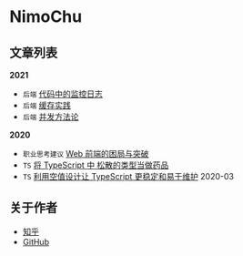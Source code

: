 # NimoChu

## 文章列表

**2021**

- `后端` [代码中的监控日志](src/_posts/how_why_monitor_logs.md)
- `后端` [缓存实践](src/_posts/cache_practice.md)
- `后端` [并发方法论](src/_posts/concurrency_methodology.md)

**2020**

- `职业思考建议` [Web 前端的困局与突破 ](src/_posts/f2e_up.md)
- `TS` [将 TypeScript 中 松散的类型当做药品](src/_posts/ts_go_generics.md)
- `TS` [利用空值设计让 TypeScript 更稳定和易于维护](src/_posts/zero_value_typescript.md) 2020-03

<!-- **2016**

- `前端工程` [Web前端写给Web设计师的注意事项](src/_posts/web_design_notes.md)

**2015**

- `JS` [深入理解JavaScript-replace](src/_posts/js_replace.md)
- `JS` [JavaScript 原型赋值陷阱](src/_posts/js_prototype_trap.md)
- `前端工程` [gulp入门指南](src/_posts/gulp_book.md)
- `职业建议` [JavaScript初学者建议：不要去管浏览器兼容](src/_posts/ignore_browser_compatibility.md)
- `职业建议` [给应届IT从业者的一些建议](src/_posts/beginner_job_advice.md) -->

## 关于作者

- [知乎](https://zhihu.com/people/nimoc)
- [GitHub](https://github.com/nimo)


<!-- ## 一些过时了的文章

- [使用GitHub接受前端组件开发挑战](src/_posts/learn_js.md) `2015`
- [前后端数据交互方法](src/_posts/web_team_interface.md) `2015`
- [微信小程序广告对接指导手册](src/_posts/weapp_ad_jump.md) `2016` -->

